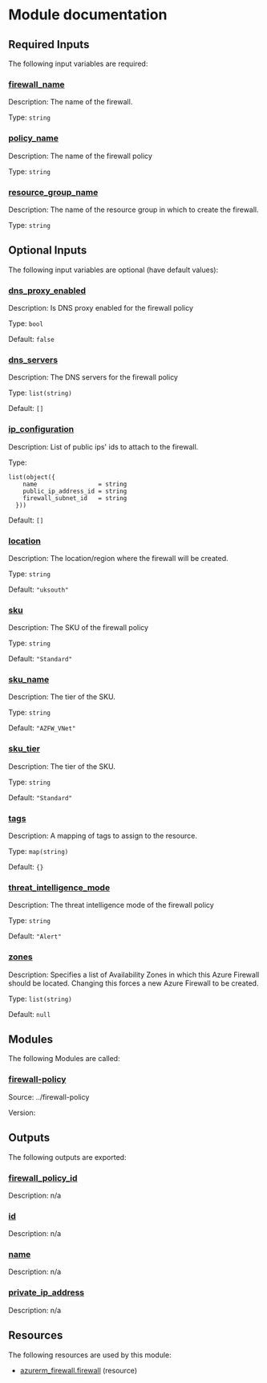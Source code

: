 # Module documentation

## Required Inputs

The following input variables are required:

### <a name="input_firewall_name"></a> [firewall\_name](#input\_firewall\_name)

Description: The name of the firewall.

Type: `string`

### <a name="input_policy_name"></a> [policy\_name](#input\_policy\_name)

Description: The name of the firewall policy

Type: `string`

### <a name="input_resource_group_name"></a> [resource\_group\_name](#input\_resource\_group\_name)

Description: The name of the resource group in which to create the firewall.

Type: `string`

## Optional Inputs

The following input variables are optional (have default values):

### <a name="input_dns_proxy_enabled"></a> [dns\_proxy\_enabled](#input\_dns\_proxy\_enabled)

Description: Is DNS proxy enabled for the firewall policy

Type: `bool`

Default: `false`

### <a name="input_dns_servers"></a> [dns\_servers](#input\_dns\_servers)

Description: The DNS servers for the firewall policy

Type: `list(string)`

Default: `[]`

### <a name="input_ip_configuration"></a> [ip\_configuration](#input\_ip\_configuration)

Description: List of public ips' ids to attach to the firewall.

Type:

```hcl
list(object({
    name                 = string
    public_ip_address_id = string
    firewall_subnet_id   = string
  }))
```

Default: `[]`

### <a name="input_location"></a> [location](#input\_location)

Description: The location/region where the firewall will be created.

Type: `string`

Default: `"uksouth"`

### <a name="input_sku"></a> [sku](#input\_sku)

Description: The SKU of the firewall policy

Type: `string`

Default: `"Standard"`

### <a name="input_sku_name"></a> [sku\_name](#input\_sku\_name)

Description: The tier of the SKU.

Type: `string`

Default: `"AZFW_VNet"`

### <a name="input_sku_tier"></a> [sku\_tier](#input\_sku\_tier)

Description: The tier of the SKU.

Type: `string`

Default: `"Standard"`

### <a name="input_tags"></a> [tags](#input\_tags)

Description: A mapping of tags to assign to the resource.

Type: `map(string)`

Default: `{}`

### <a name="input_threat_intelligence_mode"></a> [threat\_intelligence\_mode](#input\_threat\_intelligence\_mode)

Description: The threat intelligence mode of the firewall policy

Type: `string`

Default: `"Alert"`

### <a name="input_zones"></a> [zones](#input\_zones)

Description: Specifies a list of Availability Zones in which this Azure Firewall should be located. Changing this forces a new Azure Firewall to be created.

Type: `list(string)`

Default: `null`
## Modules

The following Modules are called:

### <a name="module_firewall-policy"></a> [firewall-policy](#module\_firewall-policy)

Source: ../firewall-policy

Version:
## Outputs

The following outputs are exported:

### <a name="output_firewall_policy_id"></a> [firewall\_policy\_id](#output\_firewall\_policy\_id)

Description: n/a

### <a name="output_id"></a> [id](#output\_id)

Description: n/a

### <a name="output_name"></a> [name](#output\_name)

Description: n/a

### <a name="output_private_ip_address"></a> [private\_ip\_address](#output\_private\_ip\_address)

Description: n/a
## Resources

The following resources are used by this module:

- [azurerm_firewall.firewall](https://registry.terraform.io/providers/hashicorp/azurerm/latest/docs/resources/firewall) (resource)
